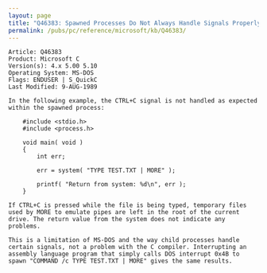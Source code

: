 ```yaml
---
layout: page
title: "Q46383: Spawned Processes Do Not Always Handle Signals Properly"
permalink: /pubs/pc/reference/microsoft/kb/Q46383/
---
```


	Article: Q46383
	Product: Microsoft C
	Version(s): 4.x 5.00 5.10
	Operating System: MS-DOS
	Flags: ENDUSER | S_QuickC
	Last Modified: 9-AUG-1989
	
	In the following example, the CTRL+C signal is not handled as expected
	within the spawned process:
	
	    #include <stdio.h>
	    #include <process.h>
	
	    void main( void )
	    {
	        int err;
	
	        err = system( "TYPE TEST.TXT | MORE" );
	
	        printf( "Return from system: %d\n", err );
	    }
	
	If CTRL+C is pressed while the file is being typed, temporary files
	used by MORE to emulate pipes are left in the root of the current
	drive. The return value from the system does not indicate any
	problems.
	
	This is a limitation of MS-DOS and the way child processes handle
	certain signals, not a problem with the C compiler. Interrupting an
	assembly language program that simply calls DOS interrupt 0x4B to
	spawn "COMMAND /c TYPE TEST.TXT | MORE" gives the same results.
